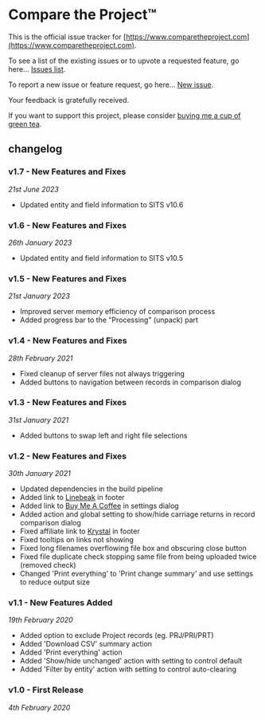 # Compare the Project™
This is the official issue tracker for [https://www.comparetheproject.com](https://www.comparetheproject.com).

To see a list of the existing issues or to upvote a requested feature, go here... [Issues list](https://github.com/riklewis/comparetheproject/issues).

To report a new issue or feature request, go here... [New issue](https://github.com/riklewis/comparetheproject/issues/new).

Your feedback is gratefully received.

If you want to support this project, please consider [buying me a cup of green tea](https://www.buymeacoffee.com/riklewis).

## changelog

### v1.7 - New Features and Fixes
_21st June 2023_
* Updated entity and field information to SITS v10.6

### v1.6 - New Features and Fixes
_26th January 2023_
* Updated entity and field information to SITS v10.5

### v1.5 - New Features and Fixes
_21st January 2023_
* Improved server memory efficiency of comparison process
* Added progress bar to the "Processing" (unpack) part

### v1.4 - New Features and Fixes
_28th February 2021_
* Fixed cleanup of server files not always triggering
* Added buttons to navigation between records in comparison dialog

### v1.3 - New Features and Fixes
_31st January 2021_
* Added buttons to swap left and right file selections

### v1.2 - New Features and Fixes
_30th January 2021_
* Updated dependencies in the build pipeline
* Added link to [Linebeak](https://linebeak.com) in footer
* Added link to [Buy Me A Coffee](https://www.buymeacoffee.com/riklewis) in settings dialog
* Added action and global setting to show/hide carriage returns in record comparison dialog
* Fixed affiliate link to [Krystal](https://www.comparetheproject.com/krystal/) in footer
* Fixed tooltips on links not showing
* Fixed long filenames overflowing file box and obscuring close button
* Fixed file duplicate check stopping same file from being uploaded twice (removed check)
* Changed 'Print everything' to 'Print change summary' and use settings to reduce output size

### v1.1 - New Features Added
_19th February 2020_
* Added option to exclude Project records (eg. PRJ/PRI/PRT)
* Added 'Download CSV' summary action
* Added 'Print everything' action
* Added 'Show/hide unchanged' action with setting to control default
* Added 'Filter by entity' action with setting to control auto-clearing

### v1.0 - First Release
_4th February 2020_
